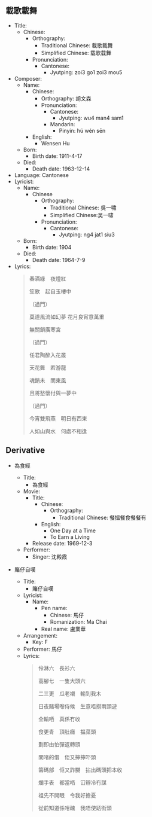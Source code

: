 ## 載歌載舞
- Title:
  - Chinese:
    - Orthography:
      - Traditional Chinese: 載歌載舞
      - Simplified Chinese: 载歌载舞
    - Pronunciation:
      - Cantonese:
        - Jyutping: zoi3 go1 zoi3 mou5
- Composer:
  - Name:
    - Chinese:
      - Orthography: 胡文森
      - Pronunciation:
        - Cantonese:
          - Jyutping: wu4 man4 sam1
        - Mandarin:
          - Pinyin: hú wén sēn
    - English:
      - Wensen Hu
  - Born:
    - Birth date: 1911-4-17
  - Died:
    - Death date: 1963-12-14
- Language: Cantonese
- Lyricist:
  - Name:
    - Chinese
      - Orthography:
        - Traditional Chinese: 吳一嘯
        - Simplified Chinese:吴一啸
      - Pronunciation:
        - Cantonese:
          - Jyutping: ng4 jat1 siu3
  - Born:
    - Birth date: 1904
  - Died:
    - Death date: 1964-7-9
- Lyrics:
  > 春酒綠　夜燈紅
  >
  > 笙歌　起自玉樓中
  >
  > （過門）
  >
  > 莫道風流如幻夢 花月良宵意萬重
  >
  > 無關鎖廣寒宮
  >
  > （過門） 
  >
  > 任君陶醉入花叢
  >
  > 天花舞　若游龍
  >
  > 魂銷未　問東風
  >
  > 且將愁懷付與一夢中
  >
  > （過門） 
  >
  > 今宵雙飛燕　明日有西東
  >
  > 人如山與水　何處不相逢

## Derivative

- 為食經
  - Title:
    - 為食經
  - Movie:
    - Title:
      - Chinese:
        - Orthography:
          - Traditional Chinese: 餐搵餐食餐餐有
      - English:
        - One Day at a Time
        - To Earn a Living
    - Release date: 1969-12-3
  - Performer:
    - Singer: 沈殿霞

- 賭仔自嘆
  - Title:
    - 賭仔自嘆
  - Lyricist:
    - Name:
      - Pen name:
        - Chinese: 馬仔
        - Romanization: Ma Chai
      - Real name: 盧業華
  - Arrangement:
    - Key: F
  - Performer: 馬仔
  - Lyrics:
    > 伶淋六　長衫六
    >
    > 高腳七　一隻大頭六
    >
    > 二三更　瓜老襯　輸到我木
    >
    > 日夜賭場嚟侍候　生意唔撈兩頭遊
    >
    > 全輸哂　真係冇收
    >
    > 食更青　頂肚癮　揾菜頭
    >
    > 劃即由怕彈返轉頭
    >
    > 問啫的借　佢又擰擰吓頭
    >
    > 籌碼部　佢又詐嬲　拈出碼頭把本收
    >
    > 爛手表　都當哂　冚辧冷冇謀
    >
    > 祖先不開眼　令我好擔憂
    >
    > 從前知道係咁醜　我唔使踎街頭
